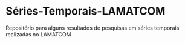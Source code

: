 # Séries-Temporais-LAMATCOM
Repositório para alguns resultados de pesquisas em séries temporais realizadas no LAMATCOM
